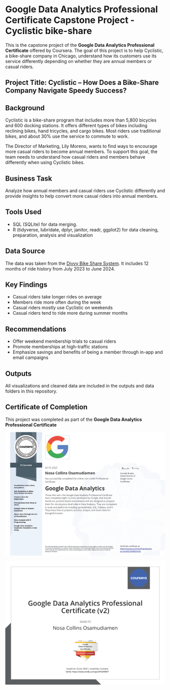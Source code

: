 
# Google Data Analytics Professional Certificate Capstone Project - Cyclistic bike-share

This is the capstone project of the **Google Data Analytics Professional Certificate** offered by Coursera. The goal of this project is to help Cyclistic, a bike-share company in Chicago, understand how its customers use its service differently depending on whether they are annual members or casual riders.

## Project Title: Cyclistic – How Does a Bike-Share Company Navigate Speedy Success?

## Background

Cyclistic is a bike-share program that includes more than 5,800 bicycles and 600 docking stations. It offers different types of bikes including reclining bikes, hand tricycles, and cargo bikes. Most riders use traditional bikes, and about 30% use the service to commute to work.

The Director of Marketing, Lily Moreno, wants to find ways to encourage more casual riders to become annual members. To support this goal, the team needs to understand how casual riders and members behave differently when using Cyclistic bikes.

## Business Task

Analyze how annual members and casual riders use Cyclistic differently and provide insights to help convert more casual riders into annual members.

## Tools Used

- SQL (SQLite) for data merging.
- R (tidyverse, lubridate, dplyr, janitor, readr, ggplot2) for data cleaning, preparation, analysis and visualization

## Data Source

The data was taken from the [Divvy Bike Share System](https://divvy-tripdata.s3.amazonaws.com/index.html). It includes 12 months of ride history from July 2023 to June 2024.

## Key Findings

- Casual riders take longer rides on average
- Members ride more often during the week
- Casual riders mostly use Cyclistic on weekends
- Casual riders tend to ride more during summer months

## Recommendations

- Offer weekend membership trials to casual riders
- Promote memberships at high-traffic stations
- Emphasize savings and benefits of being a member through in-app and email campaigns

## Outputs

All visualizations and cleaned data are included in the outputs and data folders in this repository.

## Certificate of Completion

This project was completed as part of the **Google Data Analytics Professional Certificate**

![Google Data Analytics Certificate](Cyclistic-Capstone-Project/Google_Data_Analytics_Certificate.png)


![GoogleDataAnalyticsProfessionalCertificatev2_Badge](Cyclistic-Capstone-Project/GoogleDataAnalyticsProfessionalCertificatev2_Badge.png) 
